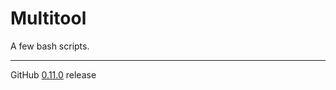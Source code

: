 # Multitool
A few bash scripts.

---

GitHub [0.11.0](https://github.com/StanleyProjects/Multitool/releases/tag/0.11.0) release
